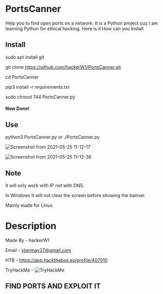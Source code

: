 # PortsCanner
Help you to find open ports on a network.
It is a Python project cuz I am learning Python for ethical hacking.
Here is it How can you Install

## Install
sudo apt install git

git clone https://github.com/hackerW1/PortsCanner.git

cd PortsCanner

pip3 install -r requirements.txt

sudo chmod 744 PortsCanner.py

#### Now Done!

## Use
python3 PortsCanner.py or ./PortsCanner.py


![Screenshot from 2021-05-25 11-12-17](https://user-images.githubusercontent.com/70388641/119445281-2c190980-bd4a-11eb-9a58-2ac09b21c14b.png)



![Screenshot from 2021-05-25 11-12-36](https://user-images.githubusercontent.com/70388641/119445339-42bf6080-bd4a-11eb-9aab-a4630153a0ff.png)

## Note

It will only work with IP not with DNS.

In Windows It will not clear the screen before showing the banner.

Mainly made for Linux.


# Description

Made By - hackerW1

Email - ytanmay37@gmail.com

HTB - https://app.hackthebox.eu/profile/407010

TryHackMe - <img src="https://tryhackme-badges.s3.amazonaws.com/RaidenKun999.png" alt="TryHackMe">






##                                                             FIND PORTS AND EXPLOIT IT
